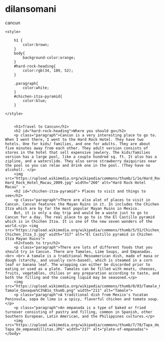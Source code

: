 # dilansomani
cancun
<!DOCTYPE html>
<html>
    <head>
        <meta charset="utf-8">
        <title>Project: Travel webpage</title>
    </head>
    <body>
    
    <style>
        
        h1 {
            color:brown;
        }
        body{
            background-color:orange;
        }
        #hard-rock-heading{
            color:rgb(34, 189, 52);
        }
        
        .paragraph{
            color:white;
        }
        #chichen-itza-pyramid{
            color:blue;
        }
       
    </style>

    
        <h1>Travel to Cancun</h1>
        <h2 id="hard-rock-heading">Where you should go</h2>
        <p class="paragraph">Cancun is a very interesting place to go to. When I went there, I went to the Hard Rock Hotel. They have two hotels. One for kids/ families, and one for adults. They are about five minutes away from each other. They adult version consists of stores in the hotel that sell expensive jewlery. The kids/families version has a large pool, like a couple hundred sq. ft. It also has a zipline, and a waterslide. They also serve strawberry daiquiries near the pool so you can relax and drink one in the pool. (They have no alcohol). </p>
        <img src="https://upload.wikimedia.org/wikipedia/commons/thumb/1/1e/Hard_Rock_Hotel_Macau_2009.jpg/800px-Hard_Rock_Hotel_Macau_2009.jpg" width="260" alt="Hard Rock Hotel Macau"  >
        <h2 id="chichen-itza-pyramid"> Places to visit and things to see</h2>
        <p class="paragraph">There are also alot of places to visit in Cancun. Cancun features the Mayan Ruins in it. In includes the Chichen Itza which are by far the most popular Mayan Ruins in Mexico. 
        But, it is only a day trip and would be a waste just to go to Cancun for a day. The real place to go to is the El Castillo pyramid which is in Chichen Itza. It is one of the new seven wonders of the world.</p> <img src="https://upload.wikimedia.org/wikipedia/commons/thumb/5/51/Chichen_Itza_3.jpg/1920px-Chichen_Itza_3.jpg" width="317" alt="El Castillo pyramid in Chichen Itza Mayan Ruins">
        <h2>Foods to try</h2>
        <p class="paragraph">There are lots of different foods that you should try in Cancun. There are Tamales, Lime Soups, and Empanadas.<br> <br> A tamale is a traditional Mesoamerican dish, made of masa or dough (starchy, and usually corn-based), which is steamed in a corn leaf or banana leaf. The wrapping can either be discarded prior to eating or used as a plate. Tamales can be filled with meats, cheeses, fruits, vegetables, chilies or any preparation according to taste, and both the filling and the cooking liquid may be seasoned.</p> 
        <img src="https://upload.wikimedia.org/wikipedia/commons/thumb/0/03/Tamale_Oaxaque%C3%B1o_thumb.png/220px-Tamale_Oaxaque%C3%B1o_thumb.png" width="211" alt="Tamale"> 
        <p class="paragraph">A traditional dish from Mexico's Yucatan Peninsula, sopa de lima is a spicy, flavorful chicken and tomato soup.</p> 
        <p class="paragraph">An empanada is a type of baked or fried turnover consisting of pastry and filling, common in Spanish, other Southern European, Latin American, and the Philippines cultures.</p> 
        <img src="https://upload.wikimedia.org/wikipedia/commons/thumb/7/78/Tapa_de_empanadillitas.JPG/220px-Tapa_de_empanadillitas.JPG" width="217" alt="plate-of-empanadas">
    </body>
</html>
